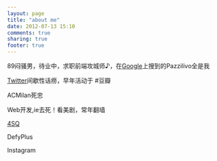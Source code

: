 ```yaml
---
layout: page
title: "about me"
date: 2012-07-13 15:10
comments: true
sharing: true
footer: true
---
```

89闷骚男，待业中，求职前端攻城师♪，在[Google](https://www.google.com)上搜到的Pazzilivo全是我 

[Twitter](https://twitter.com/pazzilivo)间歇性话痨，早年活动于 #豆瓣

ACMilan死忠

Web开发,ie去死！看美剧，常年翻墙

[4SQ](https://foursquare.com/pazzilivo)

DefyPlus

Instagram
